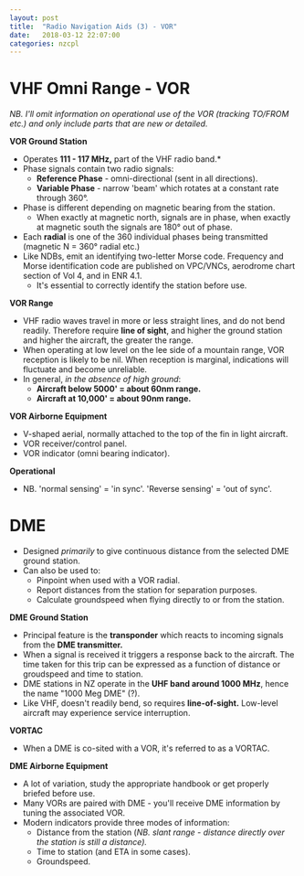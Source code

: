 ```yaml
---
layout: post
title:  "Radio Navigation Aids (3) - VOR"
date:   2018-03-12 22:07:00
categories: nzcpl
---
```


# VHF Omni Range - VOR

*NB. I'll omit information on operational use of the VOR (tracking TO/FROM etc.) and only include
parts that are new or detailed.*

**VOR Ground Station**

 * Operates **111 - 117 MHz,** part of the VHF radio band.*
 * Phase signals contain two radio signals:
    * **Reference Phase** - omni-directional (sent in all directions).
    * **Variable Phase** - narrow 'beam' which rotates at a constant rate through 360&deg;.
 * Phase is different depending on magnetic bearing from the station.
    * When exactly at magnetic north, signals are in phase, when exactly at magnetic south the signals
      are 180&deg; out of phase.
 * Each **radial** is one of the 360 individual phases being transmitted (magnetic N = 360&deg; radial etc.)
 * Like NDBs, emit an identifying two-letter Morse code. Frequency and Morse identification code are
   published on VPC/VNCs, aerodrome chart section of Vol 4, and in ENR 4.1.
    * It's essential to correctly identify the station before use.

**VOR Range**

 * VHF radio waves travel in more or less straight lines, and do not bend readily. Therefore require
   **line of sight**, and higher the ground station and higher the aircraft, the greater the range.
 * When operating at low level on the lee side of a mountain range, VOR reception is likely to be nil.
   When reception is marginal, indications will fluctuate and become unreliable.
 * In general, *in the absence of high ground*:
    * **Aircraft below 5000' = about 60nm range.**
    * **Aircraft at 10,000' = about 90nm range.**

**VOR Airborne Equipment**

 * V-shaped aerial, normally attached to the top of the fin in light aircraft.
 * VOR receiver/control panel.
 * VOR indicator (omni bearing indicator).

**Operational**

 * NB. 'normal sensing' = 'in sync'. 'Reverse sensing' = 'out of sync'.

# DME

 * Designed *primarily* to give continuous distance from the selected DME ground station.
 * Can also be used to:
    * Pinpoint when used with a VOR radial.
    * Report distances from the station for separation purposes.
    * Calculate groundspeed when flying directly to or from the station.

**DME Ground Station**

 * Principal feature is the **transponder** which reacts to incoming signals from the **DME transmitter.**
 * When a signal is received it triggers a response back to the aircraft. The time taken for this trip
   can be expressed as a function of distance or groudspeed and time to station.
 * DME stations in NZ operate in the **UHF band around 1000 MHz**, hence the name "1000 Meg DME" (?).
 * Like VHF, doesn't readily bend, so requires **line-of-sight.** Low-level aircraft may experience
   service interruption.

**VORTAC**

 * When a DME is co-sited with a VOR, it's referred to as a VORTAC.

**DME Airborne Equipment**

 * A lot of variation, study the appropriate handbook or get properly briefed before use.
 * Many VORs are paired with DME - you'll receive DME information by tuning the associated VOR.
 * Modern indicators provide three modes of information:
    * Distance from the station (*NB. slant range - distance directly over the station is still a distance).*
    * Time to station (and ETA in some cases).
    * Groundspeed.


